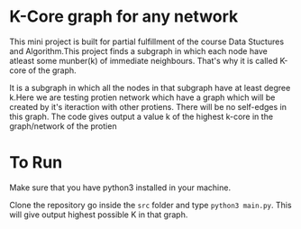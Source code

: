 # K-Core graph for any network
This mini project is built for partial fulfillment of the course Data Stuctures and Algorithm.This project finds a subgraph in which each node have atleast some munber(k) of immediate neighbours. That's why it is called K-core of the graph.

It is a subgraph in which all the nodes in that subgraph have at least degree k.Here we are testing protien network which have a graph which will be created by it's iteraction with other protiens. There will be no self-edges in this graph. The code gives output a value k of the highest k-core in the graph/network of the protien

# To Run
Make sure that you have python3 installed in your machine.

Clone the repository go inside the `src` folder and type `python3 main.py`. This will give output highest possible K in that graph.
